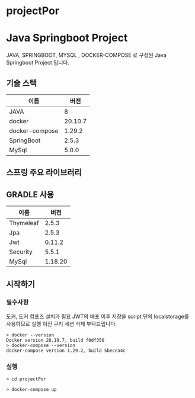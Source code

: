 # projectPor

# Java Springboot Project

JAVA, SPRINGBOOT, MYSQL , DOCKER-COMPOSE 로 구성된 Java Springboot Project 입니다.

## 기술 스택

| 이름           | 버전     |
| -------------- | -------- |
| JAVA        |  8  |
| docker         | 20.10.7 |
| docker-compose | 1.29.2   |
| SpringBoot         | 2.5.3    |
| MySql        | 5.0.0   |

## 스프링 주요 라이브러리 
## GRADLE 사용

| 이름           | 버전     |
| -------------- | -------- |
| Thymeleaf        |  2.5.3  |
| Jpa         | 2.5.3 |
| Jwt | 0.11.2   |
| Security         | 5.5.1    |
| MySql        | 1.18.20   |

## 시작하기

### 필수사항

도커, 도커 컴포즈 설치가 필요
JWT의 배포 이후 저장을 script 단의 localstorage를 사용하므로
실행 이전 쿠키 세션 삭제 부탁드립니다.

```
> docker --version
Docker version 20.10.7, build f0df350
> docker-compose --version
docker-compose version 1.29.2, build 5becea4c
```

### 실행

```
> cd projectPor
```

```
> docker-compose up
```

